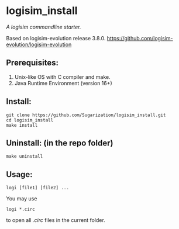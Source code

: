 # logisim_install

_A logisim commandline starter._

Based on logisim-evolution release 3.8.0.
https://github.com/logisim-evolution/logisim-evolution

## Prerequisites: 
1. Unix-like OS with C compiler and make.
2. Java Runtime Environment (version 16+)

## Install:
```
git clone https://github.com/Sugarization/logisim_install.git
cd logisim_install
make install
```

## Uninstall: (in the repo folder)
```
make uninstall
```

## Usage:
```
logi [file1] [file2] ...
```
You may use 
```
logi *.circ
```
to open all _.circ_ files in the current folder.